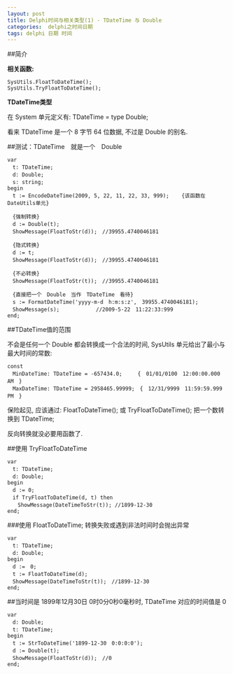 ```yaml
---
layout: post
title: Delphi时间与相关类型(1) - TDateTime 与 Double
categories:  delphi之时间日期
tags: delphi 日期 时间
---
```

##简介

**相关函数:**

```
SysUtils.FloatToDateTime();
SysUtils.TryFloatToDateTime();
```

**TDateTime类型**

在 System 单元定义有: TDateTime = type Double;

看来 TDateTime 是一个 8 字节 64 位数据, 不过是 Double 的别名.

##测试：TDateTime　就是一个　Double

```
var
　t: TDateTime;
　d: Double;
　s: string;
begin
　t := EncodeDateTime(2009, 5, 22, 11, 22, 33, 999);    {该函数在DateUtils单元}

　{强制转换}
　d := Double(t);
　ShowMessage(FloatToStr(d));　//39955.4740046181

　{隐式转换}
　d := t;
　ShowMessage(FloatToStr(d));　//39955.4740046181

　{不必转换}
　ShowMessage(FloatToStr(t));　//39955.4740046181

　{直接把一个　Double　当作　TDateTime　看待}
　s := FormatDateTime('yyyy-m-d　h:m:s:z',　39955.4740046181);
　ShowMessage(s);　　　　　　　//2009-5-22　11:22:33:999
end;
```

##TDateTime值的范围

不会是任何一个 Double 都会转换成一个合法的时间, SysUtils 单元给出了最小与最大时间的常数:

```
const
　MinDateTime: TDateTime = -657434.0;　　　{　01/01/0100　12:00:00.000　AM　}
　MaxDateTime: TDateTime = 2958465.99999;　{　12/31/9999　11:59:59.999　PM　}
```

保险起见, 应该通过: FloatToDateTime(); 或 TryFloatToDateTime(); 把一个数转换到 TDateTime;

反向转换就没必要用函数了.

##使用 TryFloatToDateTime

```
var
　t: TDateTime;
　d: Double;
begin
　d := 0;
　if TryFloatToDateTime(d, t) then
　　ShowMessage(DateTimeToStr(t)); //1899-12-30
end;
```

###使用 FloatToDateTime; 转换失败或遇到非法时间时会抛出异常

```
var
　t: TDateTime;
　d: Double;
begin
　d :=　0;
　t := FloatToDateTime(d);
　ShowMessage(DateTimeToStr(t));　//1899-12-30
end;
```

##当时间是 1899年12月30日 0时0分0秒0毫秒时, TDateTime 对应的时间值是 0

```
var
　d: Double;
　t: TDateTime;
begin
　t := StrToDateTime('1899-12-30　0:0:0:0');
　d := Double(t);
　ShowMessage(FloatToStr(d));　//0
end;
```
